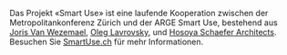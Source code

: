 Das Projekt «Smart Use» ist eine laufende Kooperation zwischen der Metropolitankonferenz Zürich und der ARGE Smart Use, bestehend aus [Joris Van Wezemael](http://www.doz.arch.ethz.ch/pd/vanwezemael.html), [Oleg Lavrovsky](http://datalets.ch), und [Hosoya Schaefer Architects](http://hosoyaschaefer.com/). Besuchen Sie [SmartUse.ch](http://smartuse.ch) für mehr Informationen.

